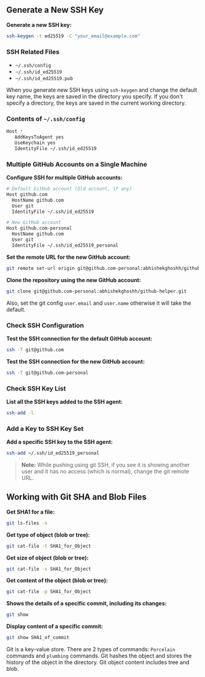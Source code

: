 ## Generate a New SSH Key

**Generate a new SSH key:**
```sh
ssh-keygen -t ed25519 -C "your_email@example.com"
```

### SSH Related Files
- `~/.ssh/config`
- `~/.ssh/id_ed25519`
- `~/.ssh/id_ed25519.pub`

When you generate new SSH keys using `ssh-keygen` and change the default key name, the keys are saved in the directory you specify. If you don't specify a directory, the keys are saved in the current working directory.

### Contents of `~/.ssh/config`
```sh
Host *
   AddKeysToAgent yes
   UseKeychain yes
   IdentityFile ~/.ssh/id_ed25519
```

### Multiple GitHub Accounts on a Single Machine

**Configure SSH for multiple GitHub accounts:**
```sh
# Default GitHub account (Old account, if any)
Host github.com
  HostName github.com
  User git
  IdentityFile ~/.ssh/id_ed25519

# New GitHub account
Host github.com-personal
  HostName github.com
  User git
  IdentityFile ~/.ssh/id_ed25519_personal
```

**Set the remote URL for the new GitHub account:**
```sh
git remote set-url origin git@github.com-personal:abhishekghoshh/github-helper.git
```

**Clone the repository using the new GitHub account:**
```sh
git clone git@github.com-personal:abhishekghoshh/github-helper.git
```

Also, set the git config `user.email` and `user.name` otherwise it will take the default.

### Check SSH Configuration

**Test the SSH connection for the default GitHub account:**
```sh
ssh -T git@github.com
```

**Test the SSH connection for the new GitHub account:**
```sh
ssh -T git@github.com-personal
```

### Check SSH Key List

**List all the SSH keys added to the SSH agent:**
```sh
ssh-add -l
```

### Add a Key to SSH Key Set

**Add a specific SSH key to the SSH agent:**
```sh
ssh-add ~/.ssh/id_ed25519_personal
```

> **Note:** While pushing using git SSH, if you see it is showing another user and it has no access (which is normal), change the git remote URL.

## Working with Git SHA and Blob Files

**Get SHA1 for a file:**
```sh
git ls-files -s
```

**Get type of object (blob or tree):**
```sh
git cat-file -t SHA1_for_Object
```

**Get size of object (blob or tree):**
```sh
git cat-file -s SHA1_for_Object
```

**Get content of the object (blob or tree):**
```sh
git cat-file -p SHA1_for_Object
```

**Shows the details of a specific commit, including its changes:**
```sh
git show
```

**Display content of a specific commit:**
```sh
git show SHA1_of_commit
```

Git is a key-value store. There are 2 types of commands: `Porcelain` commands and `plumbing` commands. Git hashes the object and stores the history of the object in the directory. Git object content includes tree and blob.